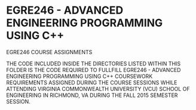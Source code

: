 # EGRE246 - ADVANCED ENGINEERING PROGRAMMING USING C++


EGRE246 COURSE ASSIGNMENTS

THE CODE INCLUDED INSIDE THE DIRECTORIES LISTED WITHIN THIS FOLDER IS THE CODE REQUIRED TO FULLFILL EGRE246 - ADVANCED ENGINEERING PROGRAMMING USING C++
COURSEWORK REQUIREMENTS ASSIGNED DURING THE COURSE SESSIONS WHILE ATTENDING VIRGINIA COMMONWEALTH UNIVERSITY (VCU) SCHOOL OF ENGINEERING IN RICHMOND, VA 
DURING THE FALL 2015 SEMESTER SESSION.
